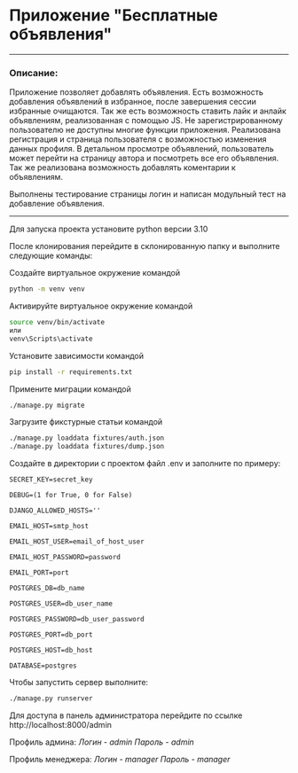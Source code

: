 # Приложение "Бесплатные объявления"

_______________________________________

### Описание:

Приложение позволяет добавлять объявления. Есть возможность добавления объявлений в избранное, после завершения сессии избранные очищаются.
Так же есть возможность ставить лайк и анлайк объявлениям, реализованная с помощью JS. Не зарегистрированному пользователю не доступны многие функции приложения. 
Реализована регистрация и страница пользователя с возможностью изменения данных профиля. В детальном просмотре объявлений, пользователь может перейти на страницу автора и посмотреть все его объявления.
Так же реализована возможность добавлять коментарии к объявлениям.

Выполнены тестирование страницы логин и написан модульный тест на добавление объявления.

_______________________________________________________

Для запуска проекта установите python версии 3.10

После клонирования перейдите в склонированную папку и выполните следующие команды:

Создайте виртуальное окружение командой
```bash
python -m venv venv
```

Активируйте виртуальное окружение командой
```bash
source venv/bin/activate
или
venv\Scripts\activate
```

Установите зависимости командой

```bash
pip install -r requirements.txt
```

Примените миграции командой
```bash
./manage.py migrate
```

Загрузите фикстурные статьи командой
```bash
./manage.py loaddata fixtures/auth.json
./manage.py loaddata fixtures/dump.json
```

Создайте в директории с проектом файл .env и заполните по примеру:


```
SECRET_KEY=secret_key

DEBUG=(1 for True, 0 for False)

DJANGO_ALLOWED_HOSTS=''

EMAIL_HOST=smtp_host

EMAIL_HOST_USER=email_of_host_user

EMAIL_HOST_PASSWORD=password

EMAIL_PORT=port

POSTGRES_DB=db_name

POSTGRES_USER=db_user_name

POSTGRES_PASSWORD=db_user_password

POSTGRES_PORT=db_port

POSTGRES_HOST=db_host

DATABASE=postgres
```


Чтобы запустить сервер выполните:

```bash
./manage.py runserver
```

Для доступа в панель администратора перейдите по ссылке http://localhost:8000/admin

Профиль админа:
*Логин - admin*
*Пароль - admin*

Профиль менеджера:
*Логин - manager*
*Пароль - manager*

